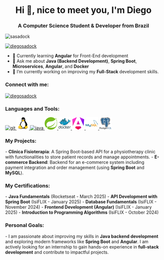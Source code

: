 <h1 align="center">Hi 👋, nice to meet you, I'm Diego</h1>
<h3 align="center">A Computer Science Student & Developer from Brazil</h3>

<p align="left"> <img src="https://komarev.com/ghpvc/?username=diegosadock&label=Profile%20views&color=0e75b6&style=flat" alt="sasadock" /> </p>

<p align="left"> <a href="https://github.com/ryo-ma/github-profile-trophy"><img src="https://github-profile-trophy.vercel.app/?username=diegosadock" alt="diegosadock" /></a> </p>

- 🌱 Currently learning <strong>Angular</strong> for Front-End development
- 💬 Ask me about <strong>Java (Backend Development)</strong>, <strong>Spring Boot</strong>, <strong>Microservices</strong>, <strong>Angular</strong>, and <strong>Docker</strong>
- 🔭 I’m currently working on improving my <strong>Full-Stack</strong> development skills.

<h3 align="left">Connect with me:</h3>
<p align="left">
  <a href="https://www.linkedin.com/in/diegosadock" target="_blank"><img align="center" src="https://raw.githubusercontent.com/rahuldkjain/github-profile-readme-generator/master/src/images/icons/Social/linked-in-alt.svg" alt="diegosadock" height="30" width="40" /></a>
</p>

<h3 align="left">Languages and Tools:</h3>
<p align="left">
  <a href="https://git-scm.com/" target="_blank" rel="noreferrer"> <img src="https://www.vectorlogo.zone/logos/git-scm/git-scm-icon.svg" alt="git" width="40" height="40"/> </a> 
  <a href="https://www.linux.org/" target="_blank" rel="noreferrer"> <img src="https://raw.githubusercontent.com/devicons/devicon/master/icons/linux/linux-original.svg" alt="linux" width="40" height="40"/> </a> 
  <a href="https://www.java.com/pt-BR" target="_blank" rel="noreferrer"> <img src="https://www.vectorlogo.zone/logos/java/java-icon.svg" alt="java" width="40" height="40"/> </a> 
  <a href="https://spring.io/projects/spring-boot" target="_blank" rel="noreferrer"> <img src="https://raw.githubusercontent.com/devicons/devicon/master/icons/spring/spring-original.svg" alt="spring" width="40" height="40"/> </a> 
  <a href="https://www.docker.com/" target="_blank" rel="noreferrer"> <img src="https://raw.githubusercontent.com/devicons/devicon/master/icons/docker/docker-original-wordmark.svg" alt="docker" width="40" height="40"/> </a>
  <a href="https://angular.io/" target="_blank" rel="noreferrer"> <img src="https://raw.githubusercontent.com/devicons/devicon/master/icons/angular/angular-original.svg" alt="angular" width="40" height="40"/> </a>
  <a href="https://www.mysql.com/" target="_blank" rel="noreferrer"> <img src="https://raw.githubusercontent.com/devicons/devicon/master/icons/mysql/mysql-original-wordmark.svg" alt="mysql" width="40" height="40"/> </a>
  <a href="https://www.postgresql.org/" target="_blank" rel="noreferrer"> <img src="https://raw.githubusercontent.com/devicons/devicon/master/icons/postgresql/postgresql-original-wordmark.svg" alt="postgresql" width="40" height="40"/> </a>
</p>

<h3 align="left">My Projects:</h3>
- <strong>Clinica Fisioterapia</strong>: A Spring Boot-based API for a physiotherapy clinic with functionalities to store patient records and manage appointments.
- <strong>E-commerce Backend</strong>: Backend for an e-commerce system including payment integration and order management (using <strong>Spring Boot</strong> and <strong>MySQL</strong>).

<h3 align="left">My Certifications:</h3>
- <strong>Java Fundamentals</strong> (Rocketseat - March 2025)
- <strong>API Development with Spring Boot</strong> (IsiFLIX - January 2025)
- <strong>Database Fundamentals</strong> (IsiFLIX - November 2024)
- <strong>Frontend Development (Angular)</strong> (IsiFLIX - January 2025)
- <strong>Introduction to Programming Algorithms</strong> (IsiFLIX - October 2024)

<h3 align="left">Personal Goals:</h3>
- I am passionate about improving my skills in <strong>Java backend development</strong> and exploring modern frameworks like <strong>Spring Boot</strong> and <strong>Angular</strong>. I am actively looking for an internship to gain hands-on experience in <strong>full-stack development</strong> and contribute to impactful projects.
